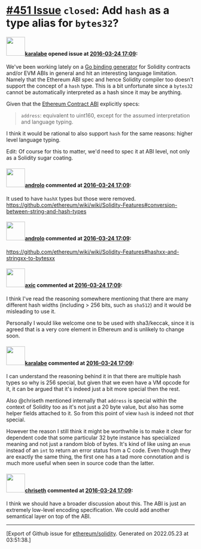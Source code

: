 # [\#451 Issue](https://github.com/ethereum/solidity/issues/451) `closed`: Add `hash` as a type alias for `bytes32`?

#### <img src="https://avatars.githubusercontent.com/u/129561?v=4" width="50">[karalabe](https://github.com/karalabe) opened issue at [2016-03-24 17:09](https://github.com/ethereum/solidity/issues/451):

We've been working lately on a [Go binding generator](https://github.com/ethereum/go-ethereum/wiki/Native-DApps:-Go-bindings-to-Ethereum-contracts) for Solidity contracts and/or EVM ABIs in general and hit an interesting language limitation. Namely that the Ethereum ABI spec and hence Solidity compiler too doesn't support the concept of a `hash` type. This is a bit unfortunate since a `bytes32` cannot be automatically interpreted as a hash since it may be anything.

Given that the [Ethereum Contract ABI](https://github.com/ethereum/wiki/wiki/Ethereum-Contract-ABI#types) explicitly specs:

> `address`: equivalent to uint160, except for the assumed interpretation and language typing.

I think it would be rational to also support `hash` for the same reasons: higher level language typing.

Edit: Of course for this to matter, we'd need to spec it at ABI level, not only as a Solidity sugar coating.


#### <img src="https://avatars.githubusercontent.com/u/2809499?u=ad7178bc0d70dc6042e996111eb4b806a24bf1aa&v=4" width="50">[androlo](https://github.com/androlo) commented at [2016-03-24 17:09](https://github.com/ethereum/solidity/issues/451#issuecomment-201063967):

It used to have `hashX` types but those were removed. https://github.com/ethereum/wiki/wiki/Solidity-Features#conversion-between-string-and-hash-types

#### <img src="https://avatars.githubusercontent.com/u/2809499?u=ad7178bc0d70dc6042e996111eb4b806a24bf1aa&v=4" width="50">[androlo](https://github.com/androlo) commented at [2016-03-24 17:09](https://github.com/ethereum/solidity/issues/451#issuecomment-201064100):

https://github.com/ethereum/wiki/wiki/Solidity-Features#hashxx-and-stringxx-to-bytesxx

#### <img src="https://avatars.githubusercontent.com/u/20340?v=4" width="50">[axic](https://github.com/axic) commented at [2016-03-24 17:09](https://github.com/ethereum/solidity/issues/451#issuecomment-201068780):

I think I've read the reasoning somewhere mentioning that there are many different hash widths (including > 256 bits, such as `sha512`) and it would be misleading to use it.

Personally I would like welcome one to be used with sha3/keccak, since it is agreed that is a very core element in Ethereum and is unlikely to change soon.

#### <img src="https://avatars.githubusercontent.com/u/129561?v=4" width="50">[karalabe](https://github.com/karalabe) commented at [2016-03-24 17:09](https://github.com/ethereum/solidity/issues/451#issuecomment-201189066):

I can understand the reasoning behind it in that there are multiple hash types so why is 256 special, but given that we even have a VM opcode for it, it can be argued that it's indeed just a bit more special then the rest.

Also @chriseth mentioned internally that `address` is special within the context of Solidity too as it's not just a 20 byte value, but also has some helper fields attached to it. So from this point of view `hash` is indeed not _that_ special.

However the reason I still think it might be worthwhile is to make it clear for dependent code that some particular 32 byte instance has specialized meaning and not just a random blob of bytes. It's kind of like using an `enum` instead of an `int` to return an error status from a C code. Even though they are exactly the same thing, the first one has a tad more connotation and is much more useful when seen in source code than the latter.

#### <img src="https://avatars.githubusercontent.com/u/9073706?v=4" width="50">[chriseth](https://github.com/chriseth) commented at [2016-03-24 17:09](https://github.com/ethereum/solidity/issues/451#issuecomment-202939457):

I think we should have a broader discussion about this. The ABI is just an extremely low-level encoding specification. We could add another semantical layer on top of the ABI.


-------------------------------------------------------------------------------



[Export of Github issue for [ethereum/solidity](https://github.com/ethereum/solidity). Generated on 2022.05.23 at 03:51:38.]
